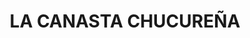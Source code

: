 ---
title: "LA CANASTA CHUCUREÑA"
url: /san-vicente-de-chucuri/la-canasta-chucurena/
shop: Supermarkt
---